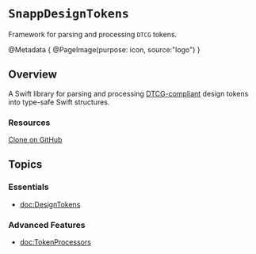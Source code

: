 # ``SnappDesignTokens``

Framework for parsing and processing `DTCG` tokens.

@Metadata {
    @PageImage(purpose: icon, source:"logo")
}

## Overview

A Swift library for parsing and processing [DTCG-compliant](https://www.designtokens.org/tr/third-editors-draft/format/) design tokens into type-safe Swift structures.

### Resources

[Clone on GitHub](https://github.com/Snapp-Mobile/SnappDesignTokens)

## Topics

### Essentials
- <doc:DesignTokens>

### Advanced Features
- <doc:TokenProcessors>
